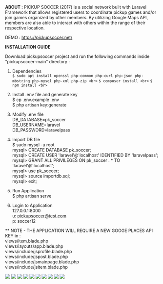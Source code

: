 **ABOUT :** PICKUP SOCCER (2017) is a social network built with Laravel Framework that allows registered users to coordinate pickup games and/or join games organized by other members. By utilizing Google Maps API, members are also able to interact with others within the range of their respective location.

DEMO : https://pickupsoccer.net/

**INSTALLATION GUIDE<br>**

Download pickupsoccer project and run the following commands inside "pickupsoccer-main" directory :

1. Dependencies<br>
  `$ sudo apt install openssl php-common php-curl php-json php-mbstring php-mysql php-xml php-zip <br>`
  `$ composer install <br>`
  `$ npm install <br>`
  
2. Install .env file and generate key<br>
  $ cp .env.example .env <br>
  $ php artisan key:generate <br>
  
3. Modify .env file<br>
  DB_DATABASE=pk_soccer<br>
  DB_USERNAME=laravel<br>
  DB_PASSWORD=laravelpass<br>
  
3. Import DB file<br>
  $ sudo mysql -u root<br>
  mysql> CREATE DATABASE pk_soccer;<br>
  mysql> CREATE USER 'laravel'@'localhost' IDENTIFIED BY 'laravelpass';<br>
  mysql> GRANT ALL PRIVILEGES ON pk_soccer . * TO 'laravel'@'localhost';<br>
  mysql> use pk_soccer;<br>
  mysql> source importdb.sql;<br>
  mysql> exit;<br>
  
4. Run Application<br>
  $ php artisan serve<br>

5. Login to Application<br>
  127.0.0.1:8000<br>
  u: pickupsoccer@test.com<br>
  p: soccer12<br>
  
** NOTE - THE APPLICATION WILL REQUIRE A NEW GOOGE PLACES API KEY in :<br>
  views/item.blade.php<br>
  views/layouts/app.blade.php<br>
  views/include/jsprofile.blade.php<br>
  views/include/jspost.blade.php<br>
  views/include/jsmainpage.blade.php<br>
  views/include/jsitem.blade.php<br> 

<img src="public/images/pickupsoccer1.png">
<img src="public/images/pickupsoccer2.png">
<img src="public/images/pickupsoccer3.png">
<img src="public/images/pickupsoccer4.png">
<img src="public/images/pickupsoccer5.png">
<img src="public/images/pickupsoccer6.png">
<img src="public/images/pickupsoccer7.png">
<img src="public/images/pickupsoccer8.png">
<img src="public/images/pickupsoccer9.png">
<img src="public/images/pickupsoccer10.png">
